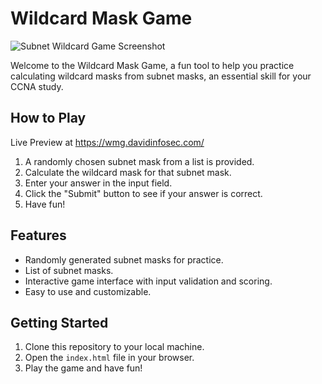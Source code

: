 # Wildcard Mask Game
![Subnet Wildcard Game Screenshot](https://i.imgur.com/0rBbmvI.png)

Welcome to the Wildcard Mask Game, a fun tool to help you practice calculating wildcard masks from subnet masks, an essential skill for your CCNA study. 

## How to Play
Live Preview at https://wmg.davidinfosec.com/
1. A randomly chosen subnet mask from a list is provided.
2. Calculate the wildcard mask for that subnet mask.
3. Enter your answer in the input field.
4. Click the "Submit" button to see if your answer is correct.
5. Have fun!

## Features

- Randomly generated subnet masks for practice.
- List of subnet masks.
- Interactive game interface with input validation and scoring.
- Easy to use and customizable.

## Getting Started

1. Clone this repository to your local machine.
2. Open the `index.html` file in your browser.
3. Play the game and have fun!
